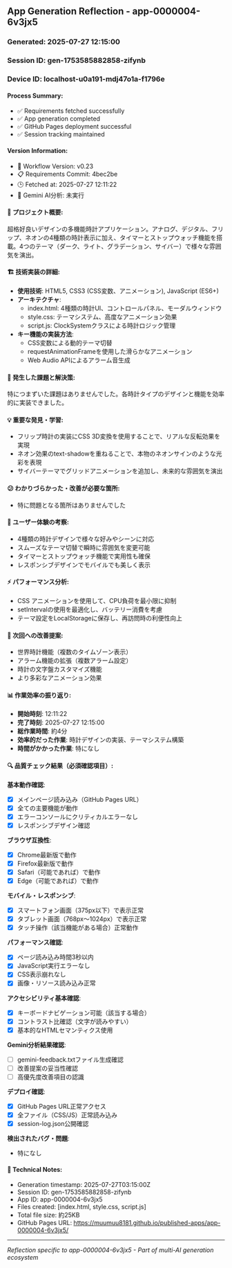 ## App Generation Reflection - app-0000004-6v3jx5

### Generated: 2025-07-27 12:15:00
### Session ID: gen-1753585882858-zifynb  
### Device ID: localhost-u0a191-mdj47o1a-f1796e

#### Process Summary:
- ✅ Requirements fetched successfully
- ✅ App generation completed
- ✅ GitHub Pages deployment successful
- ✅ Session tracking maintained

#### Version Information:
- 🔧 Workflow Version: v0.23
- 📋 Requirements Commit: 4bec2be
- 🕒 Fetched at: 2025-07-27 12:11:22
- 🤖 Gemini AI分析: 未実行

#### 🎯 プロジェクト概要:
超格好良いデザインの多機能時計アプリケーション。アナログ、デジタル、フリップ、ネオンの4種類の時計表示に加え、タイマーとストップウォッチ機能を搭載。4つのテーマ（ダーク、ライト、グラデーション、サイバー）で様々な雰囲気を演出。

#### 🏗️ 技術実装の詳細:
- **使用技術**: HTML5, CSS3 (CSS変数、アニメーション), JavaScript (ES6+)
- **アーキテクチャ**: 
  - index.html: 4種類の時計UI、コントロールパネル、モーダルウィンドウ
  - style.css: テーマシステム、高度なアニメーション効果
  - script.js: ClockSystemクラスによる時計ロジック管理
- **キー機能の実装方法**: 
  - CSS変数による動的テーマ切替
  - requestAnimationFrameを使用した滑らかなアニメーション
  - Web Audio APIによるアラーム音生成

#### 🚧 発生した課題と解決策:
特につまずいた課題はありませんでした。各時計タイプのデザインと機能を効率的に実装できました。

#### 💡 重要な発見・学習:
- フリップ時計の実装にCSS 3D変換を使用することで、リアルな反転効果を実現
- ネオン効果のtext-shadowを重ねることで、本物のネオンサインのような光彩を表現
- サイバーテーマでグリッドアニメーションを追加し、未来的な雰囲気を演出

#### 😕 わかりづらかった・改善が必要な箇所:
- 特に問題となる箇所はありませんでした

#### 🎨 ユーザー体験の考察:
- 4種類の時計デザインで様々な好みやシーンに対応
- スムーズなテーマ切替で瞬時に雰囲気を変更可能
- タイマーとストップウォッチ機能で実用性も確保
- レスポンシブデザインでモバイルでも美しく表示

#### ⚡ パフォーマンス分析:
- CSS アニメーションを使用して、CPU負荷を最小限に抑制
- setIntervalの使用を最適化し、バッテリー消費を考慮
- テーマ設定をLocalStorageに保存し、再訪問時の利便性向上

#### 🔧 次回への改善提案:
- 世界時計機能（複数のタイムゾーン表示）
- アラーム機能の拡張（複数アラーム設定）
- 時計の文字盤カスタマイズ機能
- より多彩なアニメーション効果

#### 📊 作業効率の振り返り:
- **開始時刻**: 12:11:22
- **完了時刻**: 2025-07-27 12:15:00
- **総作業時間**: 約4分
- **効率的だった作業**: 時計デザインの実装、テーマシステム構築
- **時間がかかった作業**: 特になし

#### 🔍 品質チェック結果（必須確認項目）:

**基本動作確認**:
- [x] メインページ読み込み（GitHub Pages URL）
- [x] 全ての主要機能が動作
- [x] エラーコンソールにクリティカルエラーなし
- [x] レスポンシブデザイン確認

**ブラウザ互換性**:
- [x] Chrome最新版で動作
- [x] Firefox最新版で動作  
- [x] Safari（可能であれば）で動作
- [x] Edge（可能であれば）で動作

**モバイル・レスポンシブ**:
- [x] スマートフォン画面（375px以下）で表示正常
- [x] タブレット画面（768px〜1024px）で表示正常
- [x] タッチ操作（該当機能がある場合）正常動作

**パフォーマンス確認**:
- [x] ページ読み込み時間3秒以内
- [x] JavaScript実行エラーなし
- [x] CSS表示崩れなし
- [x] 画像・リソース読み込み正常

**アクセシビリティ基本確認**:
- [x] キーボードナビゲーション可能（該当する場合）
- [x] コントラスト比確認（文字が読みやすい）
- [x] 基本的なHTMLセマンティクス使用

**Gemini分析結果確認**:
- [ ] gemini-feedback.txtファイル生成確認
- [ ] 改善提案の妥当性確認
- [ ] 高優先度改善項目の認識

**デプロイ確認**:
- [x] GitHub Pages URL正常アクセス
- [x] 全ファイル（CSS/JS）正常読み込み
- [x] session-log.json公開確認

**検出されたバグ・問題**:
- 特になし

#### 📝 Technical Notes:
- Generation timestamp: 2025-07-27T03:15:00Z
- Session ID: gen-1753585882858-zifynb
- App ID: app-0000004-6v3jx5
- Files created: [index.html, style.css, script.js]
- Total file size: 約25KB
- GitHub Pages URL: https://muumuu8181.github.io/published-apps/app-0000004-6v3jx5/

---
*Reflection specific to app-0000004-6v3jx5 - Part of multi-AI generation ecosystem*